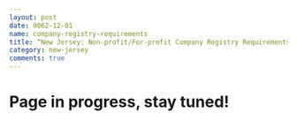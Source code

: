 ```yaml
---
layout: post
date: 0062-12-01
name: company-registry-requirements
title: “New Jersey: Non-profit/For-profit Company Registry Requirements"
category: new-jersey
comments: true
---
```


# Page in progress, stay tuned!
